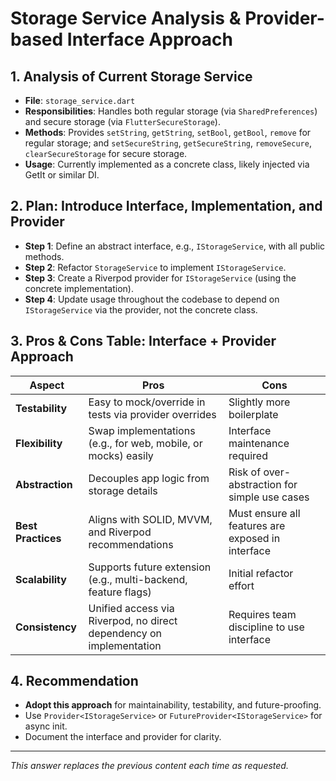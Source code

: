 # Storage Service Analysis & Provider-based Interface Approach

## 1. Analysis of Current Storage Service
- **File**: `storage_service.dart`
- **Responsibilities**: Handles both regular storage (via `SharedPreferences`) and secure storage (via `FlutterSecureStorage`).
- **Methods**: Provides `setString`, `getString`, `setBool`, `getBool`, `remove` for regular storage; and `setSecureString`, `getSecureString`, `removeSecure`, `clearSecureStorage` for secure storage.
- **Usage**: Currently implemented as a concrete class, likely injected via GetIt or similar DI.

## 2. Plan: Introduce Interface, Implementation, and Provider
- **Step 1**: Define an abstract interface, e.g., `IStorageService`, with all public methods.
- **Step 2**: Refactor `StorageService` to implement `IStorageService`.
- **Step 3**: Create a Riverpod provider for `IStorageService` (using the concrete implementation).
- **Step 4**: Update usage throughout the codebase to depend on `IStorageService` via the provider, not the concrete class.

## 3. Pros & Cons Table: Interface + Provider Approach

| Aspect           | Pros                                                                 | Cons                                             |
|------------------|----------------------------------------------------------------------|--------------------------------------------------|
| **Testability**  | Easy to mock/override in tests via provider overrides                | Slightly more boilerplate                        |
| **Flexibility**  | Swap implementations (e.g., for web, mobile, or mocks) easily        | Interface maintenance required                   |
| **Abstraction**  | Decouples app logic from storage details                             | Risk of over-abstraction for simple use cases    |
| **Best Practices**| Aligns with SOLID, MVVM, and Riverpod recommendations               | Must ensure all features are exposed in interface|
| **Scalability**  | Supports future extension (e.g., multi-backend, feature flags)        | Initial refactor effort                          |
| **Consistency**  | Unified access via Riverpod, no direct dependency on implementation  | Requires team discipline to use interface        |

## 4. Recommendation
- **Adopt this approach** for maintainability, testability, and future-proofing.
- Use `Provider<IStorageService>` or `FutureProvider<IStorageService>` for async init.
- Document the interface and provider for clarity.

---
*This answer replaces the previous content each time as requested.*
